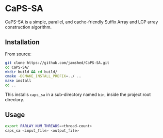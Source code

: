 # CaPS-SA

CaPS-SA is a simple, parallel, and cache-friendly Suffix Array and LCP array construction algorithm.

## Installation

From source:

```bash
git clone https://github.com/jamshed/CaPS-SA.git
cd CaPS-SA/
mkdir build && cd build/
cmake -DCMAKE_INSTALL_PREFIX=../ ..
make install
cd ..
```

This installs `caps_sa` in a sub-directory named `bin`, inside the project root directory.
<!-- If the suffix and the LCP arrays are to be constructed for texts with sizes $\geq 2^{32}$, then please replace the `cmake` command in the installation instructions with the following one: `cmake -DCMAKE_INSTALL_PREFIX=../ -DLARGE_IDX=ON` . -->

## Usage

  ```bash
  export PARLAY_NUM_THREADS=<thread-count>
  caps_sa <input_file> <output_file>
  ```
